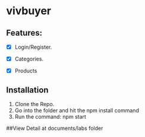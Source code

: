 # vivbuyer

## Features:
- [x] Login/Register.
- [x] Categories.
- [x] Products


## Installation
1. Clone the Repo.
2. Go into the folder and hit the npm install command
4. Run the command: npm start




##View Detail at documents/labs folder

